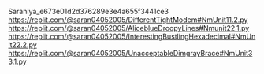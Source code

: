 Saraniya_e673e01d2d376289e3e4a655f3441ce3
https://replit.com/@saran04052005/DifferentTightModem#NmUnit11.2.py
https://replit.com/@saran04052005/AliceblueDroopyLines#Nmunit22.1.py
https://replit.com/@saran04052005/InterestingBustlingHexadecimal#NmUnit22.2.py
https://replit.com/@saran04052005/UnacceptableDimgrayBrace#NmUnit33.1.py
